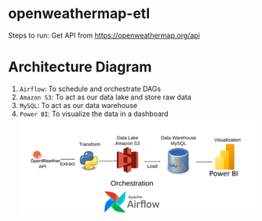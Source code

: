 # openweathermap-etl

Steps to run:
Get API from https://openweathermap.org/api



# Architecture Diagram
1. `Airflow`: To schedule and orchestrate DAGs
2. `Amazon S3`: To act as our data lake and store raw data
3. `MySQL`: To act as our data warehouse
4. `Power BI`: To visualize the data in a dashboard
![Screenshot](diagram.png)

